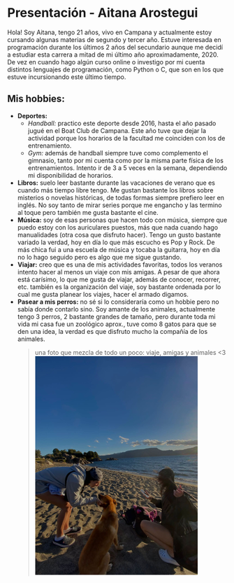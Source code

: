 # Presentación - Aitana Arostegui
Hola! Soy Aitana, tengo 21 años, vivo en Campana y actualmente estoy cursando algunas materias de segundo y tercer año. Estuve interesada en programación durante los últimos 2 años del secundario aunque me decidí a estudiar esta carrera a mitad de mi último año aproximadamente, 2020. De vez en cuando hago algún curso online o investigo por mi cuenta distintos lenguajes de programación, como Python o C, que son en los que estuve incursionando este último tiempo.
## Mis hobbies:
  * **Deportes:** 
      * _Handball:_ practico este deporte desde 2016, hasta el año pasado jugué en el Boat Club de Campana. Este año tuve que dejar la actividad porque los horarios de la facultad me coinciden con los de entrenamiento.
      * _Gym:_ además de handball siempre tuve como complemento el gimnasio, tanto por mi cuenta como por la misma parte física de los entrenamientos. Intento ir de 3 a 5 veces en la semana, dependiendo mi disponibilidad de horarios.
  * **Libros:** suelo leer bastante durante las vacaciones de verano que es cuando más tiempo libre tengo. Me gustan bastante los libros sobre misterios o novelas históricas, de todas formas siempre prefiero leer en inglés. No soy tanto de mirar series porque me engancho y las termino al toque pero también me gusta bastante el cine.
  * **Música:** soy de esas personas que hacen todo con música, siempre que puedo estoy con los auriculares puestos, más que nada cuando hago manualidades (otra cosa que disfruto hacer). Tengo un gusto bastante variado la verdad, hoy en día lo que más escucho es Pop y Rock. De más chica fui a una escuela de música y tocaba la guitarra, hoy en día no lo hago seguido pero es algo que me sigue gustando.
  * **Viajar:** creo que es una de mis actividades favoritas,  todos los veranos intento hacer al menos un viaje con mis amigas. A pesar de que ahora está carísimo, lo que me gusta de viajar, además de conocer, recorrer, etc. también es la organización del viaje, soy bastante ordenada por lo cual me gusta planear los viajes, hacer el armado digamos.
  * **Pasear a mis perros:** no sé si lo consideraría como un hobbie pero no sabía donde contarlo sino. Soy amante de los animales, actualmente tengo 3 perros, 2 bastante grandes de tamaño, pero durante toda mi vida mi casa fue un zoológico aprox., tuve como 8 gatos para que se den una idea, la verdad es que disfruto mucho la compañía de los animales.
    > una foto que mezcla de todo un poco: viaje, amigas y animales <3
    ![](imagen.png)
